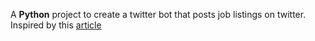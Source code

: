 A **Python** project to create a twitter bot that posts job listings on twitter.
Inspired by this [article](https://towardsdatascience.com/how-to-create-an-automated-remote-job-finder-with-python-7e20ee233e2b) 